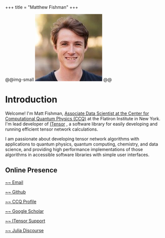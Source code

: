 +++
title = "Matthew Fishman"
+++

@@img-small ![](assets/Matthew-Fishman-Medium.jpg) @@

# Introduction

Welcome! I'm Matt Fishman,
[Associate Data Scientist at the Center for Computational Quantum Physics (CCQ)](https://www.simonsfoundation.org/people/matthew-fishman)
at the Flatiron Institute in New York.
I'm lead developer of
[ITensor](https://github.com/ITensor)
, a software library for easily developing and running efficient tensor
network calculations.

I am passionate about developing tensor network algorithms with
applications to quantum physics, quantum computing, chemistry, and data
science, and providing high performance implementations of those
algorithms in accessible software libraries with simple user interfaces.

## Online Presence

[~~~<i class="fas fa-envelope" title="Email"></i>~~~ Email](mailto:mfishman@flatironinstitute.org)

[~~~<i class="fab fa-github" title="Github"></i>~~~ Github](https://github.com/mtfishman)

[~~~<i class="fas fa-building" title="CCQ Profile"></i>~~~ CCQ Profile](https://www.simonsfoundation.org/people/matthew-fishman)

[~~~<i class="ai ai-google-scholar" title="Google Scholar"></i>~~~ Google Scholar](https://scholar.google.com/citations?user=SMjCBTsAAAAJ&hl=en)

[~~~<i class="fas fa-draw-polygon" title="ITensor Support"></i>~~~ ITensor Support](https://itensor.org/support)

[~~~<i class="fas fa-code" title="Julia Discourse"></i>~~~ Julia Discourse](https://discourse.julialang.org/u/mtfishman/summary)

